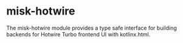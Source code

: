 # misk-hotwire

The misk-hotwire module provides a type safe interface for building backends for Hotwire Turbo frontend UI with kotlinx.html.
